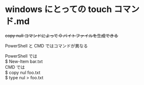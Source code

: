 # windows にとっての touch コマンド.md

~~copy null コマンドによって 0 バイトファイルを生成できる~~

PowerShell と CMD ではコマンドが異なる

PowerShell では  
$ New-Item bar.txt  
CMD では  
$ copy nul foo.txt  
$ type nul > foo.txt  
